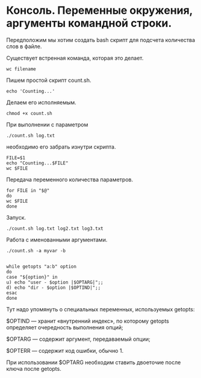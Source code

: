 # Консоль. Переменные окружения, аргументы командной строки.

Передположим мы хотим создать bash скрипт для подсчета количества слов в файле.

Существует встренная команда, которая это делает.

    wc filename
    
Пишем простой скрипт count.sh.

    echo 'Counting...'
    
Делаем его исполняемым.

    chmod +x count.sh
    
При выполнении с параметром 

    ./count.sh log.txt
    
необходимо его забрать изнутри скрипта.

    FILE=$1
    echo "Counting...$FILE"
    wc $FILE
    
    
Передача переменного количества параметров.

    for FILE in "$@"
    do
    wc $FILE
    done    
    
Запуск.
    
    ./count.sh log.txt log2.txt log3.txt

Работа с именованными аргументами.

    ./count.sh -a myvar -b
    
    
    while getopts "a:b" option
    do
    case "${option}" in
    u) echo "user - $option |$OPTARG|";;
    d) echo "dir - $option |$OPTIND|";;
    esac
    done
        
Тут надо упомянуть о специальных переменных, используемых getopts:

$OPTIND — хранит «внутренний индекс», по которому getopts определяет очередность выполнения опций;

$OPTARG — содержит аргумент, передаваемый опции;

$OPTERR — содержит код ошибки, обычно 1.        
        
При использовании $OPTARG необходим ставить двоеточие после ключа после getopts.        
        
        
        
